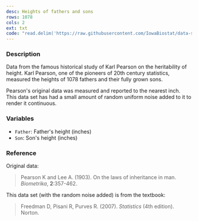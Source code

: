 ```yaml
---
desc: Heights of fathers and sons
rows: 1078
cols: 2
ext: txt
code: "read.delim('https://raw.githubusercontent.com/IowaBiostat/data-sets/main/pearson/pearson.txt')"
---
```


### Description

Data from the famous historical study of Karl Pearson on the heritability of height.  Karl Pearson, one of the pioneers of 20th century statistics, measured the heights of 1078 fathers and their fully grown sons.

Pearson's original data was measured and reported to the nearest inch.  This data set has had a small amount of random uniform noise added to it to render it continuous.

### Variables

* `Father`: Father's height (inches)
* `Son`: Son's height (inches)

### Reference

Original data:

> Pearson K and Lee A.  (1903).  On the laws of inheritance in man.  *Biometrika*, **2**:357-462.

This data set (with the random noise added) is from the textbook:

> Freedman D, Pisani R, Purves R. (2007).  *Statistics* (4th edition).  Norton.
